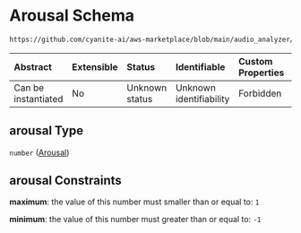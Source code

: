 # Arousal Schema

```txt
https://github.com/cyanite-ai/aws-marketplace/blob/main/audio_analyzer/schemes/marketplace_v1/schema/TaggingV8.schema.json#/$defs/ValenceArousalScoresV1/properties/arousal
```



| Abstract            | Extensible | Status         | Identifiable            | Custom Properties | Additional Properties | Access Restrictions | Defined In                                                                     |
| :------------------ | :--------- | :------------- | :---------------------- | :---------------- | :-------------------- | :------------------ | :----------------------------------------------------------------------------- |
| Can be instantiated | No         | Unknown status | Unknown identifiability | Forbidden         | Allowed               | none                | [TaggingV8.schema.json\*](../out/TaggingV8.schema.json "open original schema") |

## arousal Type

`number` ([Arousal](taggingv8-defs-valencearousalscoresv1-properties-arousal.md))

## arousal Constraints

**maximum**: the value of this number must smaller than or equal to: `1`

**minimum**: the value of this number must greater than or equal to: `-1`
